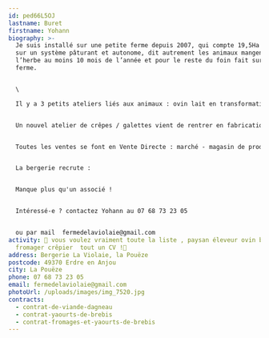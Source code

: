 ```yaml
---
id: ped66L5OJ
lastname: Buret
firstname: Yohann
biography: >-
  Je suis installé sur une petite ferme depuis 2007, qui compte 19,5Ha en bio,
  sur un système pâturant et autonome, dit autrement les animaux mangent de
  l’herbe au moins 10 mois de l’année et pour le reste du foin fait sur la
  ferme.


  \

  Il y a 3 petits ateliers liés aux animaux : ovin lait en transformation yaourts et fromages, ovin viande et bovin viande.


  Un nouvel atelier de crêpes / galettes vient de rentrer en fabrication. Actuellement la farine pour les crêpes provient du blé de la ferme, l’objectif est le même pour la farine de sarrasin.


  Toutes les ventes se font en Vente Directe : marché - magasin de producteur - amap


  La bergerie recrute :


  Manque plus qu'un associé !


  Intéressé-e ? contactez Yohann au 07 68 73 23 05 


  ou par mail  fermedelaviolaie@gmail.com
activity: 🤔 vous voulez vraiment toute la liste , paysan éleveur ovin bovin
  fromager crêpier  tout un CV !🤣
address: Bergerie La Violaie, la Pouëze
postcode: 49370 Erdre en Anjou
city: La Pouëze
phone: 07 68 73 23 05
email: fermedelaviolaie@gmail.com
photoUrl: /uploads/images/img_7520.jpg
contracts:
  - contrat-de-viande-dagneau
  - contrat-yaourts-de-brebis
  - contrat-fromages-et-yaourts-de-brebis
---
```

